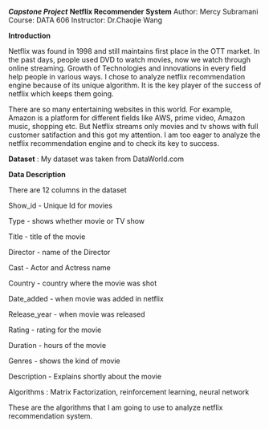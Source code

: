 ***Capstone Project***
**Netflix Recommender System**
Author: Mercy Subramani
Course: DATA 606
Instructor: Dr.Chaojie Wang


**Introduction**

Netflix was found in 1998 and still maintains first place in the OTT market. In the past days, people used DVD to watch movies, now we watch through
online streaming. Growth of Technologies and innovations in every field help people in various ways. I chose to analyze netflix recommendation engine because 
of its unique algorithm. It is the key player of the success of netflix which keeps them going.

There are so many entertaining websites in this world. For example, Amazon is a platform for different fields like AWS, prime video, Amazon music, shopping etc.
But Netflix streams only movies and tv shows with full customer satifaction and this got my attention. I am too eager to analyze the netflix recommendation engine and to 
check its key to success.

**Dataset** : My dataset was taken from DataWorld.com

**Data Description**

There are 12 columns in the dataset

Show_id - Unique Id for movies

Type - shows whether movie or TV show

Title - title of the movie

Director - name of the Director

Cast - Actor and Actress name

Country - country where the movie was shot

Date_added - when movie was added in netflix

Release_year - when movie was released

Rating - rating for the movie

Duration - hours of the movie

Genres - shows the kind of movie

Description - Explains shortly about the movie

Algorithms : Matrix Factorization, reinforcement learning, neural network

These are the algorithms that I am going to use to analyze netflix recommendation system. 

